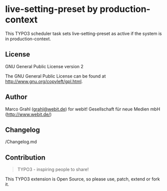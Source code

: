 live-setting-preset by production-context
===============

This TYPO3 scheduler task sets live-setting-preset as active if the system is in production-context.

License
-------

GNU General Public License version 2

The GNU General Public License can be found at http://www.gnu.org/copyleft/gpl.html.

Author
------

Marco Grahl  (<grahl@webit.de>)
for webit! Gesellschaft für neue Medien mbH (http://www.webit.de/)

Changelog
---------

/Changelog.md

Contribution
------------

> TYPO3 - inspiring people to share!

This TYPO3 extension is Open Source, so please use, patch, extend or fork it.
